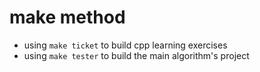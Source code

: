 # make method
- using `make ticket` to build cpp learning exercises
- using `make tester` to build the main algorithm's project


